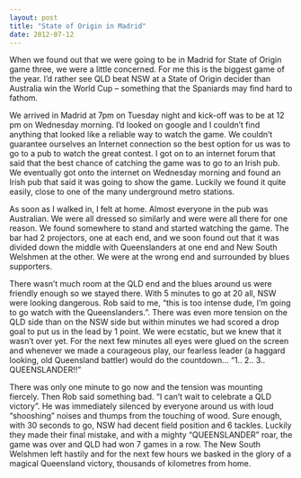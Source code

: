 ```yaml
---
layout: post
title: "State of Origin in Madrid"
date: 2012-07-12
---
```

When we found out that we were going to be in Madrid for State of Origin game three, we were a little concerned. For me this is the biggest game of the year. I’d rather see QLD beat NSW at a State of Origin decider than Australia win the World Cup – something that the Spaniards may find hard to fathom.

We arrived in Madrid at 7pm on Tuesday night and kick-off was to be at 12 pm on Wednesday morning. I’d looked on google and I couldn’t find anything that looked like a reliable way to watch the game. We couldn’t guarantee ourselves an Internet connection so the best option for us was to go to a pub to watch the great contest. I got on to an internet forum that said that the best chance of catching the game was to go to an Irish pub. We eventually got onto the internet on Wednesday morning and found an Irish pub that said it was going to show the game. Luckily we found it quite easily, close to one of the many underground metro stations.

As soon as I walked in, I felt at home. Almost everyone in the pub was Australian. We were all dressed so similarly and were were all there for one reason. We found somewhere to stand and started watching the game. The bar had 2 projectors, one at each end, and we soon found out that it was divided down the middle with Queenslanders at one end and New South Welshmen at the other. We were at the wrong end and surrounded by blues supporters.

There wasn’t much room at the QLD end and the blues around us were friendly enough so we stayed there. With 5 minutes to go at 20 all, NSW were looking dangerous. Rob said to me, “this is too intense dude, I’m going to go watch with the Queenslanders.”. There was even more tension on the QLD side than on the NSW side but within minutes we had scored a drop goal to put us in the lead by 1 point. We were ecstatic, but we knew that it wasn’t over yet. For the next few minutes all eyes were glued on the screen and whenever we made a courageous play, our fearless leader (a haggard looking, old Queensland battler) would do the countdown… “1.. 2.. 3.. QUEENSLANDER!!”

There was only one minute to go now and the tension was mounting fiercely. Then Rob said something bad. “I can’t wait to celebrate a QLD victory”. He was immediately silenced by everyone around us with loud “shooshing” noises and thumps from the touching of wood. Sure enough, with 30 seconds to go, NSW had decent field position and 6 tackles. Luckily they made their final mistake, and with a mighty “QUEENSLANDER” roar, the game was over and QLD had won 7 games in a row. The New South Welshmen left hastily and for the next few hours we basked in the glory of a magical Queensland victory, thousands of kilometres from home.
